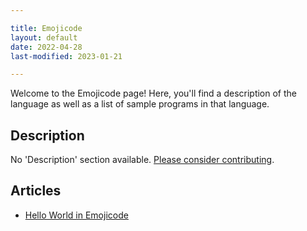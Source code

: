 ```yaml
---

title: Emojicode
layout: default
date: 2022-04-28
last-modified: 2023-01-21

---
```


Welcome to the Emojicode page! Here, you'll find a description of the language as well as a list of sample programs in that language.

## Description

No 'Description' section available. [Please consider contributing](https://github.com/TheRenegadeCoder/sample-programs-website).

## Articles

- [Hello World in Emojicode](https://sampleprograms.io/projects/hello-world/emojicode)